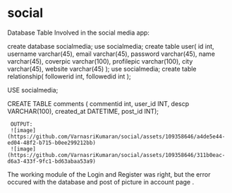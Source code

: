# social

Database Table Involved in the social media app:

create database socialmedia;
use socialmedia;
create table user(
id int,
username varchar(45),
email varchar(45),
password varchar(45),
name varchar(45),
coverpic varchar(100),
profilepic varchar(100),
city varchar(45),
website varchar(45)
);
use socialmedia;
create table relationship(
followerid int,
followedid int
);

USE socialmedia;

CREATE TABLE comments (
     commentid int,
     user_id INT,
     descp VARCHAR(100),
     created_at DATETIME,
     post_id INT);


     OUTPUT:
     ![image](https://github.com/VarnasriKumaran/social/assets/109358646/a4de5e44-ed04-48f2-b715-b0ee299212bb)
     ![image](https://github.com/VarnasriKumaran/social/assets/109358646/311b0eac-d6a3-433f-9fc1-bd63abaa53a9)

The working module of the Login and Register was right, but the error occured with the database and post of picture in account page .


 


